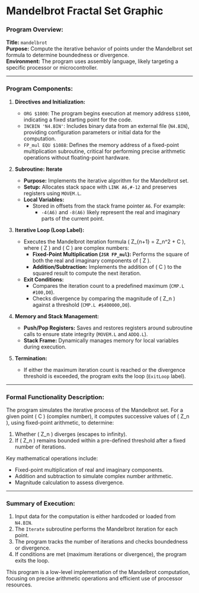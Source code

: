 # Mandelbrot Fractal Set Graphic

### Program Overview:
**Title:** `mandelbrot`  
**Purpose:** Compute the iterative behavior of points under the Mandelbrot set formula to determine boundedness or divergence.  
**Environment:** The program uses assembly language, likely targeting a specific processor or microcontroller.  

---

### Program Components:

1. **Directives and Initialization:**
   - `ORG $1000`: The program begins execution at memory address `$1000`, indicating a fixed starting point for the code.
   - `INCBIN 'N4.BIN'`: Includes binary data from an external file (`N4.BIN`), providing configuration parameters or initial data for the computation.
   - `FP_mul EQU $1088`: Defines the memory address of a fixed-point multiplication subroutine, critical for performing precise arithmetic operations without floating-point hardware.

2. **Subroutine: Iterate**
   - **Purpose:** Implements the iterative algorithm for the Mandelbrot set.  
   - **Setup:** Allocates stack space with `LINK A6,#-12` and preserves registers using `MOVEM.L`.  
   - **Local Variables:**  
     - Stored in offsets from the stack frame pointer `A6`. For example:
       - `-4(A6)` and `-8(A6)` likely represent the real and imaginary parts of the current point.  

3. **Iterative Loop (Loop Label):**
   - Executes the Mandelbrot iteration formula \( Z_{n+1} = Z_n^2 + C \), where \( Z \) and \( C \) are complex numbers:
     - **Fixed-Point Multiplication (`JSR FP_mul`):** Performs the square of both the real and imaginary components of \( Z \).  
     - **Addition/Subtraction:** Implements the addition of \( C \) to the squared result to compute the next iteration.  
   - **Exit Conditions:**
     - Compares the iteration count to a predefined maximum (`CMP.L #100,D0`).  
     - Checks divergence by comparing the magnitude of \( Z_n \) against a threshold (`CMP.L #$400000,D0`).  

4. **Memory and Stack Management:**
   - **Push/Pop Registers:** Saves and restores registers around subroutine calls to ensure state integrity (`MOVEM.L` and `ADDQ.L`).  
   - **Stack Frame:** Dynamically manages memory for local variables during execution.

5. **Termination:**
   - If either the maximum iteration count is reached or the divergence threshold is exceeded, the program exits the loop (`ExitLoop` label).

---

### Formal Functionality Description:

The program simulates the iterative process of the Mandelbrot set. For a given point \( C \) (complex number), it computes successive values of \( Z_n \), using fixed-point arithmetic, to determine:
1. Whether \( Z_n \) diverges (escapes to infinity).  
2. If \( Z_n \) remains bounded within a pre-defined threshold after a fixed number of iterations.  

Key mathematical operations include:
- Fixed-point multiplication of real and imaginary components.
- Addition and subtraction to simulate complex number arithmetic.
- Magnitude calculation to assess divergence.

---

### Summary of Execution:

1. Input data for the computation is either hardcoded or loaded from `N4.BIN`.  
2. The `Iterate` subroutine performs the Mandelbrot iteration for each point.  
3. The program tracks the number of iterations and checks boundedness or divergence.  
4. If conditions are met (maximum iterations or divergence), the program exits the loop.  


This program is a low-level implementation of the Mandelbrot computation, focusing on precise arithmetic operations and efficient use of processor resources.
